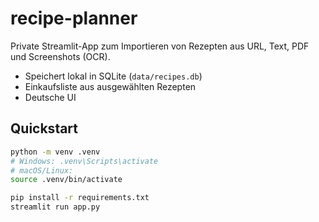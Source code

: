 # recipe-planner

Private Streamlit-App zum Importieren von Rezepten aus URL, Text, PDF und Screenshots (OCR).
- Speichert lokal in SQLite (`data/recipes.db`)
- Einkaufsliste aus ausgewählten Rezepten
- Deutsche UI

## Quickstart
```bash
python -m venv .venv
# Windows: .venv\Scripts\activate
# macOS/Linux:
source .venv/bin/activate

pip install -r requirements.txt
streamlit run app.py
